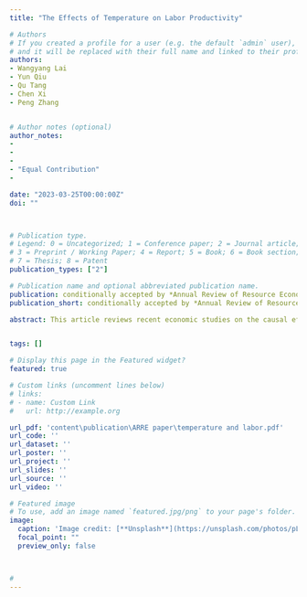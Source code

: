 ```yaml
---
title: "The Effects of Temperature on Labor Productivity"

# Authors
# If you created a profile for a user (e.g. the default `admin` user), write the username (folder name) here 
# and it will be replaced with their full name and linked to their profile.
authors:
- Wangyang Lai
- Yun Qiu
- Qu Tang
- Chen Xi
- Peng Zhang


# Author notes (optional)
author_notes:
-
-
- 
- "Equal Contribution"
-

date: "2023-03-25T00:00:00Z"
doi: ""



# Publication type.
# Legend: 0 = Uncategorized; 1 = Conference paper; 2 = Journal article;
# 3 = Preprint / Working Paper; 4 = Report; 5 = Book; 6 = Book section;
# 7 = Thesis; 8 = Patent
publication_types: ["2"]

# Publication name and optional abbreviated publication name.
publication: conditionally accepted by *Annual Review of Resource Economics*
publication_short: conditionally accepted by *Annual Review of Resource Economics*

abstract: This article reviews recent economic studies on the causal effects of temperature on labor productivity. The negative effects of extreme temperatures are widespread, and the magnitudes of the impact differ across social and economic factors. In addition to physical outputs, extreme temperatures also impair mental productivity, including cognition and learning. In-utero exposure  to extreme temperatures has profound effects on human development. While the literature has detected various adaptation strategies, the conclusions are mixed. We discuss some limitations of existing studies and propose several directions for future research.


tags: []

# Display this page in the Featured widget?
featured: true

# Custom links (uncomment lines below)
# links:
# - name: Custom Link
#   url: http://example.org

url_pdf: 'content\publication\ARRE paper\temperature and labor.pdf'
url_code: ''
url_dataset: ''
url_poster: ''
url_project: ''
url_slides: ''
url_source: ''
url_video: ''

# Featured image
# To use, add an image named `featured.jpg/png` to your page's folder. 
image:
  caption: 'Image credit: [**Unsplash**](https://unsplash.com/photos/pLCdAaMFLTE)'
  focal_point: ""
  preview_only: false



#
---
```

